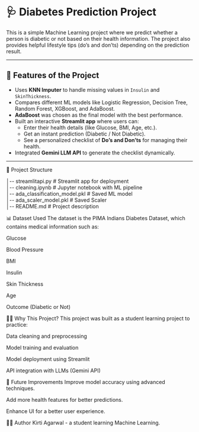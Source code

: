 # 🩺 Diabetes Prediction Project  

This is a simple Machine Learning project where we predict whether a person is diabetic or not based on their health information. The project also provides helpful lifestyle tips (do’s and don’ts) depending on the prediction result.  

---

## 📌 Features of the Project  
- Uses **KNN Imputer** to handle missing values in `Insulin` and `SkinThickness`.  
- Compares different ML models like Logistic Regression, Decision Tree, Random Forest, XGBoost, and AdaBoost.  
- **AdaBoost** was chosen as the final model with the best performance.  
- Built an interactive **Streamlit app** where users can:  
  - Enter their health details (like Glucose, BMI, Age, etc.).  
  - Get an instant prediction (Diabetic / Not Diabetic).  
  - See a personalized checklist of **Do’s and Don’ts** for managing their health.  
- Integrated **Gemini LLM API** to generate the checklist dynamically.  

---
📂 Project Structure

│-- streamlitapi.py              # Streamlit app for deployment  
│-- cleaning.ipynb # Jupyter notebook with ML pipeline  
│-- ada_classification_model.pkl # Saved ML model  
│-- ada_scaler_model.pkl # Saved Scaler   
│-- README.md            # Project description  

📊 Dataset Used
The dataset is the PIMA Indians Diabetes Dataset, which contains medical information such as:

Glucose

Blood Pressure

BMI

Insulin

Skin Thickness

Age

Outcome (Diabetic or Not)

🙋‍♂️ Why This Project?
This project was built as a student learning project to practice:

Data cleaning and preprocessing

Model training and evaluation

Model deployment using Streamlit

API integration with LLMs (Gemini API)

🌟 Future Improvements
Improve model accuracy using advanced techniques.

Add more health features for better predictions.

Enhance UI for a better user experience.

🧑‍💻 Author
Kirti Agarwal - a student learning Machine Learning.
